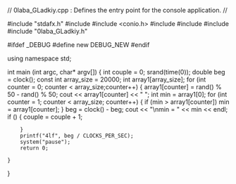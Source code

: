 
// 0laba_GLadkiy.cpp : Defines the entry point for the console application.
//

#include "stdafx.h"
#include <iostream>
#include <conio.h>
#include <ctime>
#include <cstdlib>
#include <cstdio>
#include "0laba_GLadkiy.h"

#ifdef _DEBUG
#define new DEBUG_NEW
#endif


using namespace std;

int main (int argc, char* argv[])
{
	int couple = 0;
	srand(time(0));
	double beg = clock();
	const int array_size = 20000;
	int array1[array_size];
	for (int counter = 0;  counter  < array_size;counter++)
	{
		array1[counter] = rand() % 50 - rand() % 50;
		cout << array1[counter] << " ";
		int min = array1[0];
		for  (int counter = 1;  counter < array_size; counter++)
		{
			if (min > array1[counter])
				min = array1[counter];
		}
		beg = clock() - beg;
		cout << "\nmin = " << min << endl;
		if ()
		{
			couple = couple + 1;
			

		}
		printf("4lf", beg / CLOCKS_PER_SEC);
		system("pause");
		return 0;
		
	}
	
}
